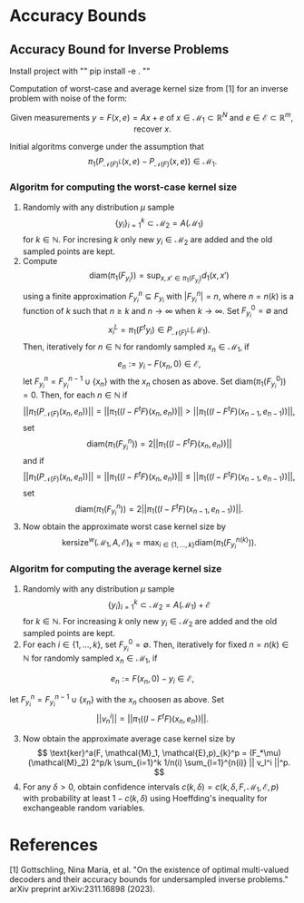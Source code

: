 # Accuracy Bounds

## Accuracy Bound for Inverse Problems

Install project with 
""
pip install -e .
""

Computation of worst-case and average kernel size from [1] for an inverse problem with noise of the form: 

$$
\text{Given measurements } y = F(x,e)=Ax+e \text{ of } x \in \mathcal{M}_1 \subset \mathbb{R}^N \text{ and } e \in \mathcal{E} \subset \mathbb{R}^m, \text{ recover } x.
$$

Initial algoritms converge under the assumption that 
$$
\pi_1(P_{\mathcal{N}(F)^L}(x,e) - P_{\mathcal{N}(F)}(x,e)) \in \mathcal{M}_1.
$$

### Algoritm for computing the worst-case kernel size

1) Randomly with any distribution $\mu$ sample 
$$
\{y_i\}_{i=1}^k \subset \mathcal{M}_2 = A(\mathcal{M}_1)
$$
for $k \in \mathbb{N}$. For incresing $k$ only new $y_i \in \mathcal{M}_2$ are added and the old sampled points are kept.
2) Compute 
$$
\text{diam}(\pi_1(F_{y_i})) = \sup_{x,x' \in \pi_1(F_{y_i})} d_1(x,x')
$$ 
using a finite approximation $F_{y_i}^n \subseteq F_{y_i}$ with $|F_{y_i}^n|=n$, where $n = n(k)$ is a function of $k$ such that $n \geq k$ and $n \to \infty$ when $k \to \infty$. 
Set $F^0_{y_i} = \emptyset$ and 
$$
x^L_i = \pi_1(F^t y_i) \in P_{\mathcal{N}(F)^L}(\mathcal{M}_1).
$$ 
Then, iteratively for $n \in \mathbb{N}$ for randomly sampled $x_n \in \mathcal{M}_1$, if
       $$
        e_n:= y_i - F(x_n,0)\in \mathcal{E},
       $$
    let $F^n_{y_i}  = F^{n-1}_{y_i}  \cup \{x_n\}$ with the $x_n$ chosen as above. 
    Set $\text{diam}(\pi_1(F^0_{y_i}))=0$. Then, for each $n \in \mathbb{N}$ if 
        $$
        ||\pi_1(P_{\mathcal{N}(F)}(x_n,e_n))|| = ||\pi_1((I-F^{t}F)(x_n,e_n))|| > ||\pi_1((I-F^{t}F)(x_{n-1},e_{n-1}))||,
        $$
    set 
    $$
    \text{diam}(\pi_1(F^n_{y_i}))= 2||\pi_1((I-F^{t}F)(x_n,e_n))||
    $$ 
    and if 
        $$
        ||\pi_1(P_{\mathcal{N}(F)}(x_n,e_n))|| = ||\pi_1((I-F^{t}F)(x_n,e_n))|| \leq  ||\pi_1((I-F^{t}F)(x_{n-1},e_{n-1}))||,
        $$
    set 
    $$
    \text{diam}(\pi_1(F^n_{y_i}))= 2||\pi_1((I-F^{t}F)(x_{n-1},e_{n-1}))||.
    $$
3) Now obtain the approximate worst case kernel size by 
       $$
       \text{kersize}^w(\mathcal{M}_1, A,\mathcal{E} )_{k} = \max_{i \in \{1, ..., k\}} \text{diam}(\pi_1(F^{n(k)}_{y_i})).
       $$

### Algoritm for computing the average kernel size

1) Randomly with any distribution $\mu$ sample 
$$
\{y_i\}_{i=1}^k \subset \mathcal{M}_2 = A(\mathcal{M}_1)+\mathcal{E}
$$
for $k \in \mathbb{N}$. For increasing $k$ only new $y_i \in \mathcal{M}_2$ are added and the old sampled points are kept.
2) For each $i \in \{1,...,k\}$, set $F^0_{y_i} = \emptyset$. Then, iteratively for fixed $n=n(k) \in \mathbb{N}$ for randomly sampled $x_n \in \mathcal{M}_1$, if
        
$$
e_n:= F(x_n,0)- y_i \in \mathcal{E},
$$

let $F^n_{y_i}  = F^{n-1}_{y_i}  \cup \{x_n\}$ with the $x_n$ choosen as above. Set 
$$
    ||v_n^i||= ||\pi_1((I-F^{t}F)(x_n,e_n))||.
$$

3) Now obtain the approximate average case kernel size by 
$$
\text{ker}^a(F, \mathcal{M}_1, \mathcal{E},p)_{k}^p = (F_*\mu)(\mathcal{M}_2) 2^p/k \sum_{i=1}^k 1/n(i) \sum_{l=1}^{n(i)} || v_l^i ||^p.
$$
4) For any $\delta >0$, obtain confidence intervals $c(k,\delta) = c(k,\delta,F, \mathcal{M}_1, \mathcal{E},p)$ with probability at least $1-c(k,\delta)$ using Hoeffding's inequality for exchangeable random variables.

# References
[1] Gottschling, Nina Maria, et al. "On the existence of optimal multi-valued decoders and their accuracy bounds for undersampled inverse problems." arXiv preprint arXiv:2311.16898 (2023).